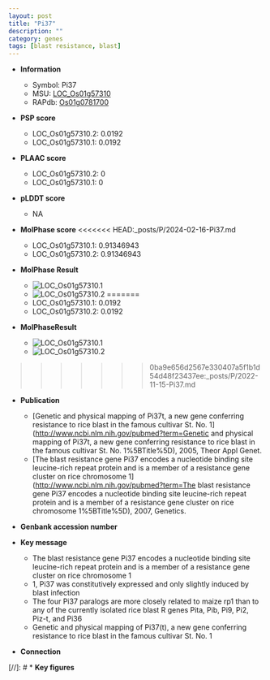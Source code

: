 ```yaml
---
layout: post
title: "Pi37"
description: ""
category: genes
tags: [blast resistance, blast]
---
```


* **Information**  
    + Symbol: Pi37  
    + MSU: [LOC_Os01g57310](http://rice.plantbiology.msu.edu/cgi-bin/ORF_infopage.cgi?orf=LOC_Os01g57310)  
    + RAPdb: [Os01g0781700](http://rapdb.dna.affrc.go.jp/viewer/gbrowse_details/irgsp1?name=Os01g0781700)  

* **PSP score**  
    + LOC_Os01g57310.2: 0.0192 
    + LOC_Os01g57310.1: 0.0192 

* **PLAAC score**  
    + LOC_Os01g57310.2: 0 
    + LOC_Os01g57310.1: 0 

* **pLDDT score**
    + NA


* **MolPhase score**
<<<<<<< HEAD:_posts/P/2024-02-16-Pi37.md
    + LOC_Os01g57310.1: 0.91346943
    + LOC_Os01g57310.2: 0.91346943

* **MolPhase Result**
    + ![LOC_Os01g57310.1](https://304243504.github.io/Pictures/LOC_Os01g/LOC_Os01g57310.1.png)
    + ![LOC_Os01g57310.2](https://304243504.github.io/Pictures/LOC_Os01g/LOC_Os01g57310.2.png)
=======
    + LOC_Os01g57310.1: 0.0192
    + LOC_Os01g57310.2: 0.0192

* **MolPhaseResult**
    + ![LOC_Os01g57310.1](https://ricepsp.github.io/pictures/LOC_Os01g/LOC_Os01g57310.1.png)
    + ![LOC_Os01g57310.2](https://ricepsp.github.io/pictures/LOC_Os01g/LOC_Os01g57310.2.png)
>>>>>>> 0ba9e656d2567e330407a5f1b1d54d48f23437ee:_posts/P/2022-11-15-Pi37.md

* **Publication**  
    + [Genetic and physical mapping of Pi37t, a new gene conferring resistance to rice blast in the famous cultivar St. No. 1](http://www.ncbi.nlm.nih.gov/pubmed?term=Genetic and physical mapping of Pi37t, a new gene conferring resistance to rice blast in the famous cultivar St. No. 1%5BTitle%5D), 2005, Theor Appl Genet.
    + [The blast resistance gene Pi37 encodes a nucleotide binding site leucine-rich repeat protein and is a member of a resistance gene cluster on rice chromosome 1](http://www.ncbi.nlm.nih.gov/pubmed?term=The blast resistance gene Pi37 encodes a nucleotide binding site leucine-rich repeat protein and is a member of a resistance gene cluster on rice chromosome 1%5BTitle%5D), 2007, Genetics.

* **Genbank accession number**  

* **Key message**  
    + The blast resistance gene Pi37 encodes a nucleotide binding site leucine-rich repeat protein and is a member of a resistance gene cluster on rice chromosome 1
    + 1, Pi37 was constitutively expressed and only slightly induced by blast infection
    + The four Pi37 paralogs are more closely related to maize rp1 than to any of the currently isolated rice blast R genes Pita, Pib, Pi9, Pi2, Piz-t, and Pi36
    + Genetic and physical mapping of Pi37(t), a new gene conferring resistance to rice blast in the famous cultivar St. No. 1

* **Connection**  

[//]: # * **Key figures**  


